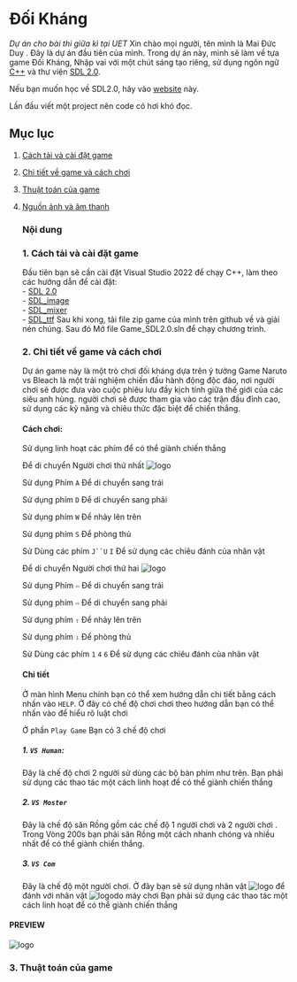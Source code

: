 # **Đối Kháng**
*Dự án cho bài thi giữa kì tại UET*
Xin chào mọi người, tên mình là Mai Đức Duy . Đây là dự án đầu tiên của mình. Trong dự án này, mình sẽ làm về tựa game Đối Kháng, Nhập vai với một chút sáng tạo riêng, sử dụng ngôn ngữ [C++](https://en.wikipedia.org/wiki/C++) và thư viện [SDL 2.0](https://www.libsdl.org/download-2.0.php).


Nếu bạn muốn học về SDL2.0, hãy vào [website](https://lazyfoo.net/tutorials/SDL/index.php) này.

Lần đầu viết một project nên code có hơi khó đọc.

## Mục lục
1. [Cách tải và cài đặt game](#1-cách-tải-và-cài-đặt-game)
2. [Chi tiết về game và cách chơi](#2-chi-tiết-về-game-và-cách-chơi)
3. [Thuật toán của game](#3-thuật-toán-của-game) 
4. [Nguồn ảnh và âm thanh](#nguồn-ảnh-và-âm-thanh)

   ### Nội dung
   ### 1. Cách tải và cài đặt game
   Đầu tiên bạn sẽ cần cài đặt Visual Studio 2022 để chạy C++, làm theo các hướng dẫn để cài đặt:  
        - [SDL 2.0](https://www.libsdl.org/download-2.0.php)  
        - [SDL_image](https://www.libsdl.org/projects/SDL_image/)  
        - [SDL_mixer](https://www.libsdl.org/projects/SDL_mixer/)  
        - [SDL_ttf](https://www.libsdl.org/projects/SDL_ttf/)
    Sau khi xong, tải file zip game của mình trên github về và giải nén chúng.
    Sau đó Mở file Game_SDL2.0.sln để chạy chương trình.
    ### 2. Chi tiết về game và cách chơi
   Dự án game này là một trò chơi đối kháng dựa trên ý tưởng Game Naruto vs Bleach  là một trải nghiệm chiến đấu hành động độc đáo, nơi người chơi sẽ được đưa vào cuộc phiêu lưu đầy kịch tính giữa thế giới của các siêu anh hùng.
   người chơi sẽ được tham gia vào các trận đấu đỉnh cao, sử dụng các kỹ năng và chiêu thức đặc biệt để chiến thắng. 
   #### Cách chơi:
   Sử dụng linh hoạt các phím để có thể giành chiến thắng

   Để di chuyển Người chơi thứ nhất ![logo](https://i.imgur.com/MIjV6pI.png)
   
      Sử dụng Phím `A` Để di chuyển sang trái
   
      Sử dụng phím `D` Để di chuyển sang phải
   
      Sử dụng phím `W` Để nhảy lên trên
   
      Sử dụng phím `S` Để phòng thủ
   
      Sử Dùng các phím `J``U` `I` Để sử dụng các chiêu đánh của nhân vật
   


   Để di chuyển Người chơi thứ hai ![logo](https://i.imgur.com/S48p4xx.png)

     Sử dụng Phím `⇦` Để di chuyển sang trái
   
      Sử dụng phím `⇨` Để di chuyển sang phải
   
      Sử dụng phím `⇧` Để nhảy lên trên
   
      Sử dụng phím `⇩` Để phòng thủ
   
      Sử Dùng các phím `1` `4` `6` Để sử dụng các chiêu đánh của nhân vật

   #### Chi tiết 
   Ở màn hình Menu chính bạn có thể xem hướng dẫn chi tiết bằng cách nhấn vào `HELP`. Ở đây có chế độ chơi chơi theo hướng dẫn bạn có thể nhấn vào để hiểu rõ luật chơi

   Ở phần `Play Game` Bạn có 3 chế độ chơi
   ##### 1. `VS Human`:

   Đây là chế độ chơi 2 người sử dùng các bộ bàn phím như trên. Bạn phải sử dụng các thao tác một cách linh hoạt để có thể giành chiến thắng

   ##### 2. `VS Moster`

   Đây là chế độ săn Rồng gồm các chế độ 1 người chơi và 2 người chơi . Trong Vòng 200s bạn phải săn Rồng một cách nhanh chóng và nhiều nhất để có thể giành chiến thắng.

   ##### 3. `VS Com`
    Đây là chế độ một người chơi. Ở đây bạn sẽ sử dụng nhân vật ![logo](https://i.imgur.com/MIjV6pI.png) để đánh với nhân vật  ![logo](https://i.imgur.com/S48p4xx.png)do máy chơi
    Bạn phải sử dụng các thao tác một cách linh hoạt để có thể giành chiến thắng

  #### PREVIEW
  ![logo](https://i.imgur.com/T3GuIon.png)
   ### 3. Thuật toán của game 
   
   

